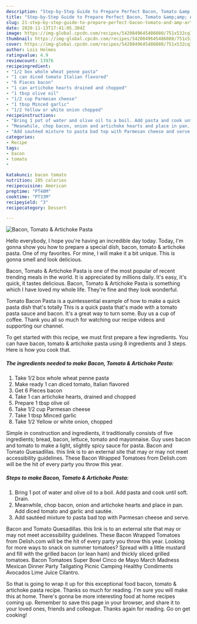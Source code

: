 ```yaml
---
description: "Step-by-Step Guide to Prepare Perfect Bacon, Tomato &amp;amp; Artichoke Pasta"
title: "Step-by-Step Guide to Prepare Perfect Bacon, Tomato &amp;amp; Artichoke Pasta"
slug: 21-step-by-step-guide-to-prepare-perfect-bacon-tomato-and-amp-artichoke-pasta
date: 2020-11-13T17:41:05.304Z
image: https://img-global.cpcdn.com/recipes/5420849645486080/751x532cq70/bacon-tomato-artichoke-pasta-recipe-main-photo.jpg
thumbnail: https://img-global.cpcdn.com/recipes/5420849645486080/751x532cq70/bacon-tomato-artichoke-pasta-recipe-main-photo.jpg
cover: https://img-global.cpcdn.com/recipes/5420849645486080/751x532cq70/bacon-tomato-artichoke-pasta-recipe-main-photo.jpg
author: Lois Holmes
ratingvalue: 4.9
reviewcount: 13976
recipeingredient:
- "1/2 box whole wheat penne pasta"
- "1 can diced tomato Italian flavored"
- "6 Pieces bacon"
- "1 can artichoke hearts drained and chopped"
- "1 tbsp olive oil"
- "1/2 cup Parmesan cheese"
- "1 tbsp Minced garlic"
- "1/2 Yellow or white onion chopped"
recipeinstructions:
- "Bring 1 pot of water and olive oil to a boil. Add pasta and cook until soft. Drain."
- "Meanwhile, chop bacon, onion and artichoke hearts and place in pan. Add diced tomato and garlic and sautée."
- "Add sautéed mixture to pasta bad top with Parmesan cheese and serve."
categories:
- Recipe
tags:
- bacon
- tomato
- 

katakunci: bacon tomato  
nutrition: 205 calories
recipecuisine: American
preptime: "PT40M"
cooktime: "PT33M"
recipeyield: "3"
recipecategory: Dessert

---
```



![Bacon, Tomato &amp; Artichoke Pasta](https://img-global.cpcdn.com/recipes/5420849645486080/751x532cq70/bacon-tomato-artichoke-pasta-recipe-main-photo.jpg)

Hello everybody, I hope you're having an incredible day today. Today, I'm gonna show you how to prepare a special dish, bacon, tomato &amp; artichoke pasta. One of my favorites. For mine, I will make it a bit unique. This is gonna smell and look delicious.

Bacon, Tomato &amp; Artichoke Pasta is one of the most popular of recent trending meals in the world. It is appreciated by millions daily. It's easy, it's quick, it tastes delicious. Bacon, Tomato &amp; Artichoke Pasta is something which I have loved my whole life. They're fine and they look wonderful.

Tomato Bacon Pasta is a quintessential example of how to make a quick pasta dish that&#39;s totally This is a quick pasta that&#39;s made with a tomato pasta sauce and bacon. It&#39;s a great way to turn some. Buy us a cup of coffee. Thank you all so much for watching our recipe videos and supporting our channel.


To get started with this recipe, we must first prepare a few ingredients. You can have bacon, tomato &amp; artichoke pasta using 8 ingredients and 3 steps. Here is how you cook that.

<!--inarticleads1-->

##### The ingredients needed to make Bacon, Tomato &amp; Artichoke Pasta:

1. Take 1/2 box whole wheat penne pasta
1. Make ready 1 can diced tomato, Italian flavored
1. Get 6 Pieces bacon
1. Take 1 can artichoke hearts, drained and chopped
1. Prepare 1 tbsp olive oil
1. Take 1/2 cup Parmesan cheese
1. Take 1 tbsp Minced garlic
1. Take 1/2 Yellow or white onion, chopped


Simple in construction and ingredients, it traditionally consists of five ingredients; bread, bacon, lettuce, tomato and mayonnaise. Guy uses bacon and tomato to make a light, slightly spicy sauce for pasta. Bacon and Tomato Quesadillas. this link is to an external site that may or may not meet accessibility guidelines. These Bacon Wrapped Tomatoes from Delish.com will be the hit of every party you throw this year. 

<!--inarticleads2-->

##### Steps to make Bacon, Tomato &amp; Artichoke Pasta:

1. Bring 1 pot of water and olive oil to a boil. Add pasta and cook until soft. Drain.
1. Meanwhile, chop bacon, onion and artichoke hearts and place in pan. Add diced tomato and garlic and sautée.
1. Add sautéed mixture to pasta bad top with Parmesan cheese and serve.


Bacon and Tomato Quesadillas. this link is to an external site that may or may not meet accessibility guidelines. These Bacon Wrapped Tomatoes from Delish.com will be the hit of every party you throw this year. Looking for more ways to snack on summer tomatoes? Spread with a little mustard and fill with the grilled bacon (or lean ham) and thickly sliced grilled tomatoes. Bacon Tomatoes Super Bowl Cinco de Mayo March Madness Mexican Dinner Party Tailgating Picnic Camping Healthy Condiments Avocados Lime Juice Cilantro. 

So that is going to wrap it up for this exceptional food bacon, tomato &amp; artichoke pasta recipe. Thanks so much for reading. I'm sure you will make this at home. There's gonna be more interesting food at home recipes coming up. Remember to save this page in your browser, and share it to your loved ones, friends and colleague. Thanks again for reading. Go on get cooking!
